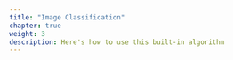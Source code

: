 ```yaml
---
title: "Image Classification"
chapter: true
weight: 3
description: Here's how to use this built-in algorithm
---
```



